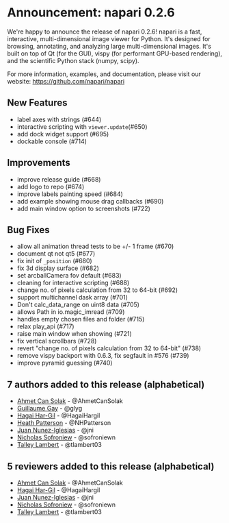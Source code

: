 # Announcement: napari 0.2.6

We're happy to announce the release of napari 0.2.6! napari is a fast, interactive, multi-dimensional image viewer for Python. It's designed for browsing, annotating, and analyzing large multi-dimensional images. It's built on top of Qt (for the GUI), vispy (for performant GPU-based rendering), and the scientific Python stack (numpy, scipy).

For more information, examples, and documentation, please visit our website: https://github.com/napari/napari

## New Features
- label axes with strings (#644)
- interactive scripting with `viewer.update`(#650)
- add dock widget support (#695)
- dockable console (#714)

## Improvements
- improve release guide (#668)
- add logo to repo (#674)
- improve labels painting speed (#684)
- add example showing mouse drag callbacks (#690)
- add main window option to screenshots (#722)

## Bug Fixes
- allow all animation thread tests to be +/- 1 frame (#670)
- document qt not qt5 (#677)
- fix init of `_position` (#680)
- fix 3d display surface (#682)
- set arcballCamera fov default (#683)
- cleaning for interactive scripting (#688)
- change no. of pixels calculation from 32 to 64-bit (#692)
- support multichannel dask array (#701)
- Don't calc_data_range on uint8 data (#705)
- allows Path in io.magic_imread (#709)
- handles empty chosen files and folder (#715)
- relax play_api (#717)
- raise main window when showing (#721)
- fix vertical scrollbars (#728)
- revert "change no. of pixels calculation from 32 to 64-bit" (#738)
- remove vispy backport with 0.6.3, fix segfault in #576 (#739)
- improve pyramid guessing (#740)

## 7 authors added to this release (alphabetical)
- [Ahmet Can Solak](https://github.com/napari/napari/commits?author=AhmetCanSolak) - @AhmetCanSolak
- [Guillaume Gay](https://github.com/napari/napari/commits?author=glyg) - @glyg
- [Hagai Har-Gil](https://github.com/napari/napari/commits?author=HagaiHargil) - @HagaiHargil
- [Heath Patterson](https://github.com/napari/napari/commits?author=NHPatterson) - @NHPatterson
- [Juan Nunez-Iglesias](https://github.com/napari/napari/commits?author=jni) - @jni
- [Nicholas Sofroniew](https://github.com/napari/napari/commits?author=sofroniewn) - @sofroniewn
- [Talley Lambert](https://github.com/napari/napari/commits?author=tlambert03) - @tlambert03


## 5 reviewers added to this release (alphabetical)
- [Ahmet Can Solak](https://github.com/napari/napari/commits?author=AhmetCanSolak) - @AhmetCanSolak
- [Hagai Har-Gil](https://github.com/napari/napari/commits?author=HagaiHargil) - @HagaiHargil
- [Juan Nunez-Iglesias](https://github.com/napari/napari/commits?author=jni) - @jni
- [Nicholas Sofroniew](https://github.com/napari/napari/commits?author=sofroniewn) - @sofroniewn
- [Talley Lambert](https://github.com/napari/napari/commits?author=tlambert03) - @tlambert03
